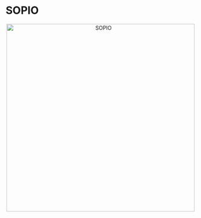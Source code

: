 # SOPIO

<div align="center">
  <img src="https://tech-orbit.wontory.dev/api?title=SOPIO&tech=Flutter,React,Spring%20Boot,Django&size=500&duration=20" alt="SOPIO" width="500">
</div>
